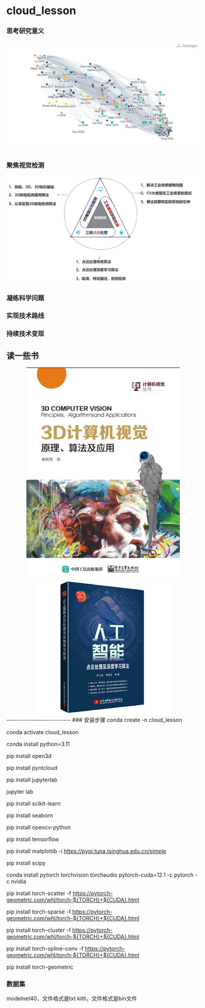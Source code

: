# cloud_lesson

### 思考研究意义
<div align="center">
    <img src="litmaps.png" width="800"/>
</div>

### 聚焦视觉检测

<div align="center">
    <img src="research&engineer.png" width="600"/>
</div>

### 凝练科学问题

### 实现技术路线

### 持续技术变现

## 读一些书

<div align="center">
    <img src="image\3D计算机视觉.png" width="400" style="left;"/>
</div>

<div align="center">
    <img src="image\人工智能点云处理机深度学习算法.jpg" style="left;"/>
</div>
--------------------------
### 安装步骤
conda create -n cloud_lesson

conda activate cloud_lesson

conda install python=3.11

pip install open3d

pip install pyntcloud

pip install jupyterlab

jupyter lab

pip install scikit-learn

pip install seaborn

pip install opencv-python

pip install tensorflow

pip install matplotlib -i https://pypi.tuna.tsinghua.edu.cn/simple

pip install scipy

conda install pytorch torchvision torchaudio pytorch-cuda=12.1 -c pytorch -c nvidia

pip install torch-scatter -f https://pytorch-geometric.com/whl/torch-${TORCH}+${CUDA}.html

pip install torch-sparse -f https://pytorch-geometric.com/whl/torch-${TORCH}+${CUDA}.html

pip install torch-cluster -f https://pytorch-geometric.com/whl/torch-${TORCH}+${CUDA}.html

pip install torch-spline-conv -f https://pytorch-geometric.com/whl/torch-${TORCH}+${CUDA}.html

pip install torch-geometric

### 数据集
modelnet40，文件格式是txt
kitti，文件格式是bin文件

